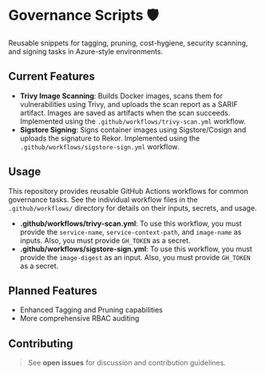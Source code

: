 # Governance Scripts 🛡️

Reusable snippets for tagging, pruning, cost-hygiene, security scanning, and signing tasks in Azure-style environments.

## Current Features

*   **Trivy Image Scanning**: Builds Docker images, scans them for vulnerabilities using Trivy, and uploads the scan report as a SARIF artifact.  Images are saved as artifacts when the scan succeeds. Implemented using the `.github/workflows/trivy-scan.yml` workflow.
*   **Sigstore Signing**: Signs container images using Sigstore/Cosign and uploads the signature to Rekor. Implemented using the `.github/workflows/sigstore-sign.yml` workflow.

## Usage

This repository provides reusable GitHub Actions workflows for common governance tasks. See the individual workflow files in the `.github/workflows/` directory for details on their inputs, secrets, and usage.

*   **.github/workflows/trivy-scan.yml**:  To use this workflow, you must provide the `service-name`, `service-context-path`, and `image-name` as inputs. Also, you must provide `GH_TOKEN` as a secret.
*   **.github/workflows/sigstore-sign.yml**:  To use this workflow, you must provide the `image-digest` as an input.  Also, you must provide `GH_TOKEN` as a secret.

## Planned Features

*   Enhanced Tagging and Pruning capabilities
*   More comprehensive RBAC auditing

## Contributing

> See **open issues** for discussion and contribution guidelines.
